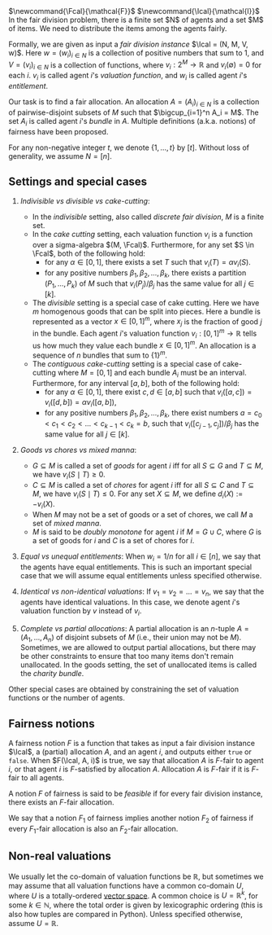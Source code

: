 <span class="invisible">
$\newcommand{\Fcal}{\mathcal{F}}$
$\newcommand{\Ical}{\mathcal{I}}$
</span>
In the fair division problem, there is a finite set $N$ of agents and a set $M$ of items.
We need to distribute the items among the agents fairly.

Formally, we are given as input a *fair division instance* $\Ical = (N, M, V, w)$.
Here $w = (w_i)_{i \in N}$ is a collection of positive numbers that sum to 1,
and $V = (v_i)_{i \in N}$ is a collection of functions,
where $v_i: 2^M → \mathbb{R}$ and $v_i(∅) = 0$ for each $i$.
$v_i$ is called agent $i$'s *valuation function*,
and $w_i$ is called agent $i$'s *entitlement*.

Our task is to find a fair allocation.
An allocation $A = (A_i)_{i \in N}$ is a collection of pairwise-disjoint subsets of $M$
such that $\bigcup_{i=1}^n A_i = M$.
The set $A_i$ is called agent $i$'s *bundle* in $A$.
Multiple definitions (a.k.a. notions) of fairness have been proposed.

For any non-negative integer $t$, we denote $\{1, \ldots, t\}$ by $[t]$.
Without loss of generality, we assume $N = [n]$.

## Settings and special cases

1.  *Indivisible vs divisible vs cake-cutting*:
    * In the *indivisible* setting, also called *discrete fair division*, $M$ is a finite set.
    * In the *cake cutting* setting, each valuation function $v_i$ is a function over a sigma-algebra $(M, \Fcal)$.
    Furthermore, for any set $S \in \Fcal$, both of the following hold:
        * for any $\alpha \in [0, 1]$, there exists a set $T$ such that $v_i(T) = \alpha v_i(S)$.
        * for any positive numbers $\beta_1, \beta_2, \ldots, \beta_k$, there exists a partition $(P_1, \ldots, P_k)$
            of $M$ such that $v_i(P_j)/\beta_j$ has the same value for all $j \in [k]$.
    * The *divisible* setting is a special case of cake cutting.
        Here we have $m$ homogenous goods that can be split into pieces.
        Here a bundle is represented as a vector $x \in [0,1]^m$,
        where $x_j$ is the fraction of good $j$ in the bundle.
        Each agent $i$'s valuation function $v_i: [0,1]^m \to \mathbb{R}$
        tells us how much they value each bundle $x \in [0,1]^m$.
        An allocation is a sequence of $n$ bundles that sum to $\{1\}^m$.
    * The *contiguous cake-cutting* setting is a special case of cake-cutting
    where $M = [0, 1]$ and each bundle $A_i$ must be an interval.
    Furthermore, for any interval $[a, b]$, both of the following hold:
        * for any $\alpha \in [0, 1]$, there exist $c, d \in [a, b]$ such that
            $v_i([a, c]) = v_i([d, b]) = \alpha v_i([a, b])$,
        * for any positive numbers $\beta_1, \beta_2, \ldots, \beta_k$, there exist numbers
            $a = c_0 < c_1 < c_2 < \ldots < c_{k-1} < c_k = b$,
            such that $v_i([c_{j-1}, c_j])/\beta_j$ has the same value for all $j \in [k]$.

2.  *Goods vs chores vs mixed manna*:
    * $G \subseteq M$ is called a set of *goods* for agent $i$ iff
        for all $S \subseteq G$ and $T \subseteq M$, we have $v_i(S \mid T) \ge 0$.
    * $C \subseteq M$ is called a set of *chores* for agent $i$ iff
        for all $S \subseteq C$ and $T \subseteq M$, we have $v_i(S \mid T) \le 0$.
        For any set $X \subseteq M$, we define $d_i(X) := -v_i(X)$.
    * When $M$ may not be a set of goods or a set of chores, we call $M$ a set of *mixed manna*.
    * $M$ is said to be *doubly monotone* for agent $i$ if $M = G \cup C$,
        where $G$ is a set of goods for $i$ and $C$ is a set of chores for $i$.

3.  *Equal vs unequal entitlements*: When $w_i = 1/n$ for all $i \in [n]$,
    we say that the agents have equal entitlements.
    This is such an important special case that
    we will assume equal entitlements unless specified otherwise.

3.  *Identical vs non-identical valuations*:
    If $v_1 = v_2 = \ldots = v_n$, we say that the agents have identical valuations.
    In this case, we denote agent $i$'s valuation function by $v$ instead of $v_i$.

4.  *Complete vs partial allocations*: A partial allocation is an $n$-tuple $A = (A_1, \ldots, A_n)$
    of disjoint subsets of $M$ (i.e., their union may not be $M$).
    Sometimes, we are allowed to output partial allocations, but there may be other constraints
    to ensure that too many items don't remain unallocated.
    In the goods setting, the set of unallocated items is called the *charity bundle*.

Other special cases are obtained by constraining the set of valuation functions or the number of agents.

## Fairness notions

A fairness notion $F$ is a function that takes as input a fair division instance $\Ical$,
a (partial) allocation $A$, and an agent $i$, and outputs either `true` or `false`.
When $F(\Ical, A, i)$ is true, we say that allocation $A$ is $F$-fair to agent $i$,
or that agent $i$ is $F$-satisfied by allocation $A$.
Allocation $A$ is $F$-fair if it is $F$-fair to all agents.

A notion $F$ of fairness is said to be *feasible* if for every fair division instance,
there exists an $F$-fair allocation.

We say that a notion $F_1$ of fairness implies another notion $F_2$ of fairness if
every $F_1$-fair allocation is also an $F_2$-fair allocation.

## Non-real valuations

We usually let the co-domain of valuation functions be $\mathbb{R}$,
but sometimes we may assume that all valuation functions have a common co-domain $U$,
where $U$ is a totally-ordered [vector space](../linear-algebra/vector-spaces/vector-space.html).
A common choice is $U = \mathbb{R}^k$, for some $k \in \mathbb{N}$,
where the total order is given by lexicographic ordering
(this is also how tuples are compared in Python).
Unless specified otherwise, assume $U = \mathbb{R}$.

